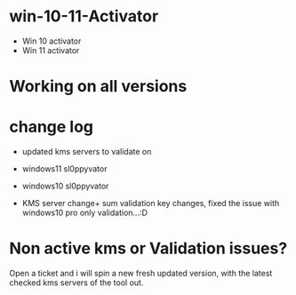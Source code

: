 # win-10-11-Activator
* Win 10 activator 
* Win 11 activator 
 
# Working on all versions 


# change log 

* updated kms servers to validate on
* windows11 sl0ppyvator
* windows10 sl0ppyvator

* KMS server change+ sum validation key changes, fixed the issue with windows10 pro only validation...:D 
 

# Non active kms or Validation issues? 
Open a ticket and i will spin a new fresh updated version, with the latest checked kms servers of the tool out. 
